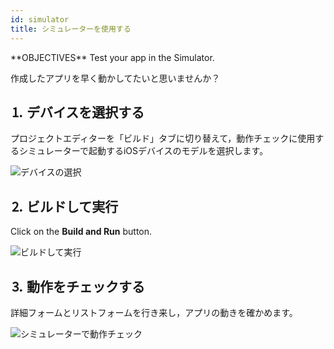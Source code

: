 ```yaml
---
id: simulator
title: シミュレーターを使用する
---
```


<div class = "objectives">
**OBJECTIVES**
Test your app in the Simulator.</div>

作成したアプリを早く動かしてたいと思いませんか？

## ⒈ デバイスを選択する

プロジェクトエディターを「ビルド」タブに切り替えて，動作チェックに使用するシミュレーターで起動するiOSデバイスのモデルを選択します。

![デバイスの選択](assets/en/test-build/device-selection-4D-for-ios.png)

## ⒉ ビルドして実行

Click on the **Build and Run** button.

![ビルドして実行](assets/en/test-build/build-and-run-4D-for-iOS.png)

## ⒊ 動作をチェックする

詳細フォームとリストフォームを行き来し，アプリの動きを確かめます。

![シミュレーターで動作チェック](assets/en/test-build/simulator-forms-4D-for-iOS.png) 
